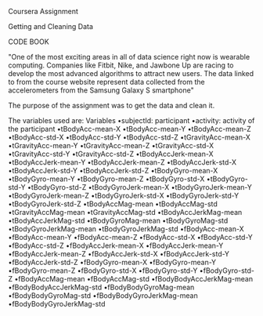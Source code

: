 Coursera Assignment

Getting and Cleaning Data 

CODE BOOK 

"One of the most exciting areas in all of data science right now is wearable computing. 
Companies like Fitbit, Nike, and Jawbone Up are racing to develop the most advanced algorithms to attract new users. 
The data linked to from the course website represent data collected from the accelerometers from the Samsung Galaxy S smartphone"

The purpose of the assignment was to get the data and clean it. 

The variables used are: 
Variables
•subjectId: participant
•activity: activity of the participant
•tBodyAcc-mean-X
•tBodyAcc-mean-Y
•tBodyAcc-mean-Z
•tBodyAcc-std-X
•tBodyAcc-std-Y
•tBodyAcc-std-Z
•tGravityAcc-mean-X
•tGravityAcc-mean-Y
•tGravityAcc-mean-Z
•tGravityAcc-std-X
•tGravityAcc-std-Y
•tGravityAcc-std-Z
•tBodyAccJerk-mean-X
•tBodyAccJerk-mean-Y
•tBodyAccJerk-mean-Z
•tBodyAccJerk-std-X
•tBodyAccJerk-std-Y
•tBodyAccJerk-std-Z
•tBodyGyro-mean-X
•tBodyGyro-mean-Y
•tBodyGyro-mean-Z
•tBodyGyro-std-X
•tBodyGyro-std-Y
•tBodyGyro-std-Z
•tBodyGyroJerk-mean-X
•tBodyGyroJerk-mean-Y
•tBodyGyroJerk-mean-Z
•tBodyGyroJerk-std-X
•tBodyGyroJerk-std-Y
•tBodyGyroJerk-std-Z
•tBodyAccMag-mean
•tBodyAccMag-std
•tGravityAccMag-mean
•tGravityAccMag-std
•tBodyAccJerkMag-mean
•tBodyAccJerkMag-std
•tBodyGyroMag-mean
•tBodyGyroMag-std
•tBodyGyroJerkMag-mean
•tBodyGyroJerkMag-std
•fBodyAcc-mean-X
•fBodyAcc-mean-Y
•fBodyAcc-mean-Z
•fBodyAcc-std-X
•fBodyAcc-std-Y
•fBodyAcc-std-Z
•fBodyAccJerk-mean-X
•fBodyAccJerk-mean-Y
•fBodyAccJerk-mean-Z
•fBodyAccJerk-std-X
•fBodyAccJerk-std-Y
•fBodyAccJerk-std-Z
•fBodyGyro-mean-X
•fBodyGyro-mean-Y
•fBodyGyro-mean-Z
•fBodyGyro-std-X
•fBodyGyro-std-Y
•fBodyGyro-std-Z
•fBodyAccMag-mean
•fBodyAccMag-std
•fBodyBodyAccJerkMag-mean
•fBodyBodyAccJerkMag-std
•fBodyBodyGyroMag-mean
•fBodyBodyGyroMag-std
•fBodyBodyGyroJerkMag-mean
•fBodyBodyGyroJerkMag-std
